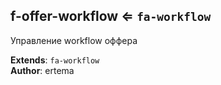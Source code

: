<a name="module_f-offer-workflow"></a>

## f-offer-workflow ⇐ <code>fa-workflow</code>
Управление workflow оффера

**Extends**: <code>fa-workflow</code>  
**Author**: ertema  
